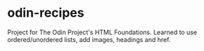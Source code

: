 # odin-recipes
Project for The Odin Project's HTML Foundations.
Learned to use ordered/unordered lists, add images, headings and href.
